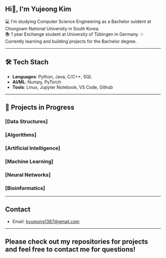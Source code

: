 ## Hi👋, I'm Yujeong Kim

💻 I'm studying Computer Science Engineering as a Bachelor sutdent at Chungnam National University in South Korea.  
📚 1 year Exchange student at University of Tübingen in Germany.
✨ Currently learning and building projects for the Bachelor degree.


---

## 🛠 Tech Stach
- **Languages**: Python, Java, C/C++, SQL
- **AI/ML**: Numpy, PyTorch
- **Tools**: Linux, Jupyter Notebook, VS Code, Github

---

## 📂 Projects in Progress

### [Data Structures]
### [Algorithms]
### [Artificial Intelligence]
### [Machine Learning]
### [Neural Networks]
### [Bioinformatics]

---

## Contact
- Email: kyujeong1387@gmail.com

---

## Please check out my repositories for projects and feel free to contact me for questions!
